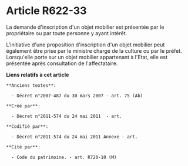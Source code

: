 # Article R622-33

La demande d'inscription d'un objet mobilier est présentée par le propriétaire ou par toute personne y ayant intérêt.

L'initiative d'une proposition d'inscription d'un objet mobilier peut également être prise par le ministre chargé de la
culture ou par le préfet. Lorsqu'elle porte sur un objet mobilier appartenant à l'Etat, elle est présentée après consultation
de l'affectataire.

**Liens relatifs à cet article**

	**Anciens textes**:

	  - Décret n°2007-487 du 30 mars 2007 - art. 75 (Ab)

	**Créé par**:

	  - Décret n°2011-574 du 24 mai 2011  - art.

	**Codifié par**:

	  - Décret n°2011-574 du 24 mai 2011 Annexe - art.

	**Cité par**:

	  - Code du patrimoine. - art. R720-10 (M)

